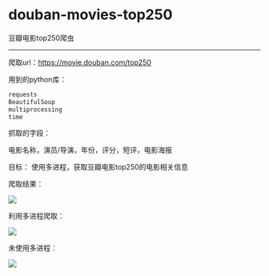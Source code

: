 # douban-movies-top250
豆瓣电影top250爬虫

----------
爬取url：https://movie.douban.com/top250

用到的python库：
```python
requests
BeautifulSoup
multiprocessing
time
```
抓取的字段：

电影名称，演员/导演，年份，评分，短评，电影海报

目标：
使用多进程，获取豆瓣电影top250的电影相关信息

爬取结果：

![](http://chuantu.biz/t6/166/1512389869x-1404817776.png)

利用多进程爬取：

![](http://chuantu.biz/t6/166/1512390166x-1404775429.png)

未使用多进程：

![](http://chuantu.biz/t6/166/1512390209x-1566688303.png)
